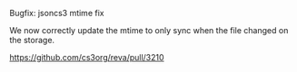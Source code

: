 Bugfix: jsoncs3 mtime fix

We now correctly update the mtime to only sync when the file changed on the storage.

https://github.com/cs3org/reva/pull/3210
